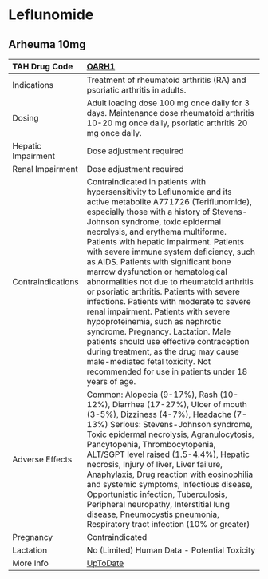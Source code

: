 # Leflunomide

## Arheuma 10mg

| TAH Drug Code      | [OARH1](https://www.tahsda.org.tw/drugs/hissearch.php?drug_code=OARH1)                                                                                                                                                                                                                                                                                                                                                                                                                                                                                                                                                                                                                                                                                                                                                                      |
|:-------------------|:--------------------------------------------------------------------------------------------------------------------------------------------------------------------------------------------------------------------------------------------------------------------------------------------------------------------------------------------------------------------------------------------------------------------------------------------------------------------------------------------------------------------------------------------------------------------------------------------------------------------------------------------------------------------------------------------------------------------------------------------------------------------------------------------------------------------------------------------|
| Indications        | Treatment of rheumatoid arthritis (RA) and psoriatic arthritis in adults.                                                                                                                                                                                                                                                                                                                                                                                                                                                                                                                                                                                                                                                                                                                                                                   |
| Dosing             | Adult loading dose 100 mg once daily for 3 days. Maintenance dose rheumatoid arthritis 10-20 mg once daily, psoriatic arthritis 20 mg once daily.                                                                                                                                                                                                                                                                                                                                                                                                                                                                                                                                                                                                                                                                                           |
| Hepatic Impairment | Dose adjustment required                                                                                                                                                                                                                                                                                                                                                                                                                                                                                                                                                                                                                                                                                                                                                                                                                    |
| Renal Impairment   | Dose adjustment required                                                                                                                                                                                                                                                                                                                                                                                                                                                                                                                                                                                                                                                                                                                                                                                                                    |
| Contraindications  | Contraindicated in patients with hypersensitivity to Leflunomide and its active metabolite A771726 (Teriflunomide), especially those with a history of Stevens-Johnson syndrome, toxic epidermal necrolysis, and erythema multiforme. Patients with hepatic impairment. Patients with severe immune system deficiency, such as AIDS. Patients with significant bone marrow dysfunction or hematological abnormalities not due to rheumatoid arthritis or psoriatic arthritis. Patients with severe infections. Patients with moderate to severe renal impairment. Patients with severe hypoproteinemia, such as nephrotic syndrome. Pregnancy. Lactation. Male patients should use effective contraception during treatment, as the drug may cause male-mediated fetal toxicity. Not recommended for use in patients under 18 years of age. |
| Adverse Effects    | Common: Alopecia (9-17%), Rash (10-12%), Diarrhea (17-27%), Ulcer of mouth (3-5%), Dizziness (4-7%), Headache (7-13%) Serious: Stevens-Johnson syndrome, Toxic epidermal necrolysis, Agranulocytosis, Pancytopenia, Thrombocytopenia, ALT/SGPT level raised (1.5-4.4%), Hepatic necrosis, Injury of liver, Liver failure, Anaphylaxis, Drug reaction with eosinophilia and systemic symptoms, Infectious disease, Opportunistic infection, Tuberculosis, Peripheral neuropathy, Interstitial lung disease, Pneumocystis pneumonia, Respiratory tract infection (10% or greater)                                                                                                                                                                                                                                                             |
| Pregnancy          | Contraindicated                                                                                                                                                                                                                                                                                                                                                                                                                                                                                                                                                                                                                                                                                                                                                                                                                             |
| Lactation          | No (Limited) Human Data - Potential Toxicity                                                                                                                                                                                                                                                                                                                                                                                                                                                                                                                                                                                                                                                                                                                                                                                                |
| More Info          | [UpToDate](https://www.uptodate.com/contents/leflunomide-drug-information)                                                                                                                                                                                                                                                                                                                                                                                                                                                                                                                                                                                                                                                                                                                                                                  |

